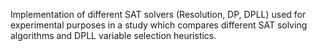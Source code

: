 Implementation of different SAT solvers (Resolution, DP, DPLL) used for experimental purposes in a study which compares different SAT solving algorithms and DPLL variable selection heuristics. 
